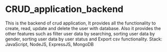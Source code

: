 # CRUD_application_backend
This is the backend of crud application, It provides all the functionality to create, read, update and delete the user with database. Also it provides the other features such as filter user data by searching, sorting user data by gender, sorting user data by user status and Export csv functionality.  Stack: JavaScript, NodeJS, ExpressJS, MongoDB
